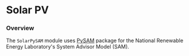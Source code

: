 # Solar PV

### Overview

The `SolarPySAM` module uses [PySAM](https://nrel-pysam.readthedocs.io/en/main/overview.html) package for the National Renewable Energy Laboratory's System Advisor Model (SAM).